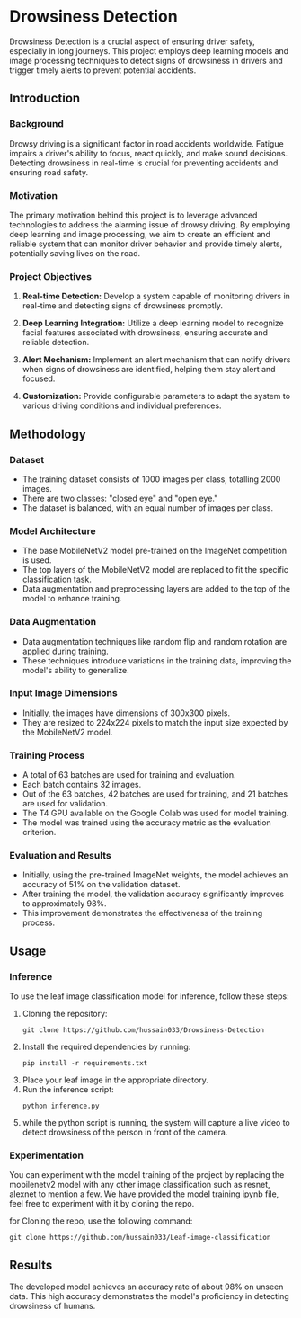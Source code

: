 # Drowsiness Detection
Drowsiness Detection is a crucial aspect of ensuring driver safety, especially in long journeys. This project employs deep learning models and image processing techniques to detect signs of drowsiness in drivers and trigger timely alerts to prevent potential accidents.

## Introduction

### Background
Drowsy driving is a significant factor in road accidents worldwide. Fatigue impairs a driver's ability to focus, react quickly, and make sound decisions. Detecting drowsiness in real-time is crucial for preventing accidents and ensuring road safety.

### Motivation

The primary motivation behind this project is to leverage advanced technologies to address the alarming issue of drowsy driving. By employing deep learning and image processing, we aim to create an efficient and reliable system that can monitor driver behavior and provide timely alerts, potentially saving lives on the road.

### Project Objectives

1. **Real-time Detection:** Develop a system capable of monitoring drivers in real-time and detecting signs of drowsiness promptly.

2. **Deep Learning Integration:** Utilize a deep learning model to recognize facial features associated with drowsiness, ensuring accurate and reliable detection.

3. **Alert Mechanism:** Implement an alert mechanism that can notify drivers when signs of drowsiness are identified, helping them stay alert and focused.

4. **Customization:** Provide configurable parameters to adapt the system to various driving conditions and individual preferences.

## Methodology

### Dataset
- The training dataset consists of 1000 images per class, totalling 2000 images.
- There are two classes: "closed eye" and "open eye."
- The dataset is balanced, with an equal number of images per class.
 
### Model Architecture
- The base MobileNetV2 model pre-trained on the ImageNet competition is used.
- The top layers of the MobileNetV2 model are replaced to fit the specific classification task.
- Data augmentation and preprocessing layers are added to the top of the model to enhance training.
 
### Data Augmentation
- Data augmentation techniques like random flip and random rotation are applied during training.
- These techniques introduce variations in the training data, improving the model's ability to generalize.
 
### Input Image Dimensions
- Initially, the images have dimensions of 300x300 pixels.
- They are resized to 224x224 pixels to match the input size expected by the MobileNetV2 model.
 
### Training Process
- A total of 63 batches are used for training and evaluation.
- Each batch contains 32 images.
- Out of the 63 batches, 42 batches are used for training, and 21 batches are used for validation.
- The T4 GPU available on the Google Colab was used for model training. 
- The model was trained using the accuracy metric as the evaluation criterion.
 
### Evaluation and Results
- Initially, using the pre-trained ImageNet weights, the model achieves an accuracy of 51% on the validation dataset.
- After training the model, the validation accuracy significantly improves to approximately 98%.
- This improvement demonstrates the effectiveness of the training process.

## Usage 

### Inference
To use the leaf image classification model for inference, follow these steps:

1. Cloning the repository: 
   ```
   git clone https://github.com/hussain033/Drowsiness-Detection
   ```
3. Install the required dependencies by running:
   ```
   pip install -r requirements.txt
   ```
4. Place your leaf image in the appropriate directory.
5. Run the inference script:
   ```
   python inference.py
   ```
6. while the python script is running, the system will capture a live video to detect drowsiness of the person in front of the camera.

### Experimentation
You can experiment with the model training of the project by replacing the mobilenetv2 model with any other image classification such as resnet, alexnet to mention a few. We have provided the model training ipynb file, feel free to experiment with it by cloning the repo.

for Cloning the repo, use the following command:

```
git clone https://github.com/hussain033/Leaf-image-classification
```

## Results

The developed model achieves an accuracy rate of about 98% on unseen data. This high accuracy demonstrates the model's proficiency in detecting drowsiness of humans. 
